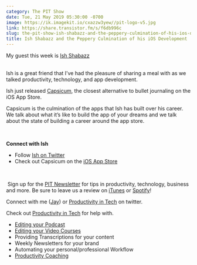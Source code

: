 ```yaml
---
category: The PIT Show
date: Tue, 21 May 2019 05:30:00 -0700
image: https://ik.imagekit.io/cxazzw3yew//pit-logo-v5.jpg
link: https://share.transistor.fm/s/f6db996c
slug: the-pit-show-ish-shabazz-and-the-peppery-culmination-of-his-ios-development
title: Ish Shabazz and the Peppery Culmination of his iOS Development
---
```


<p>My guest this week is <a href="https://twitter.com/ishabazz">Ish Shabazz<br /></a><br /></p><p>Ish is a great friend that I’ve had the pleasure of sharing a meal with as we talked productivity, technology, and app development.</p><p>Ish just released <a href="https://itunes.apple.com/us/app/capsicum-by-illuminated-bits/id1250939452">Capsicum</a>, the closest alternative to bullet journaling on the iOS App Store.</p><p>Capsicum is the culmination of the apps that Ish has built over his career. We talk about what it’s like to build the app of your dreams and we talk about the state of building a career around the app store.</p><p><br /></p><p><b><strong>Connect with Ish</strong></b></p><ul>
<li>Follow <a href="https://twitter.com/ishabazz">Ish on Twitter</a>
</li>
<li>Check out Capsicum on the <a href="https://itunes.apple.com/us/app/capsicum-by-illuminated-bits/id1250939452">iOS App Store</a>
</li>
</ul><p><br /></p><p> Sign up for the <a href="https://buttondown.email/productivityintech">PIT Newsletter</a> for tips in productivity, technology, business and more. Be sure to leave us a review on <a href="https://feeds.transistor.fm/productivity-in-tech-podcast">iTunes</a> or <a href="https://open.spotify.com/show/5Ymrkn4kRAvyMhUDNVFAZm">Spotify</a>!</p><p>Connect with me (<a href="https://twitter.com/kjaymiller">Jay</a>) or <a href="https://twitter.com/Prod_in_tech">Productivity in Tech</a> on twitter.</p><p>Check out <a href="https://productivityintech.com">Productivity in Tech</a> for help with.</p><ul>
<li><a href="https://productivityintech.com/editing">Editing your Podcast</a></li>
<li><a href="https://productivityintech.com/editing">Editing your Video Courses</a></li>
<li>Providing Transcriptions for your content</li>
<li>Weekly Newsletters for your brand</li>
<li>Automating your personal/professional Workflow</li>
<li><a href="https://productivityintech.com/coaching">Productivity Coaching</a></li>
</ul>